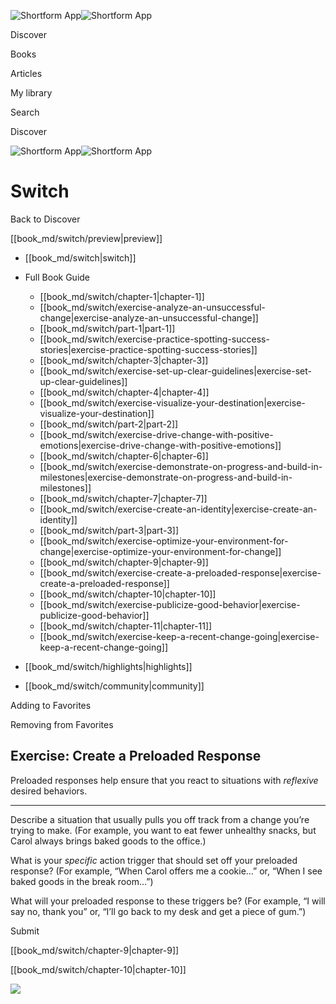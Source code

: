 ![Shortform App](/img/logo.36a2399e.svg)![Shortform App](/img/logo-dark.70c1b072.svg)

Discover

Books

Articles

My library

Search

Discover

![Shortform App](/img/logo.36a2399e.svg)![Shortform App](/img/logo-dark.70c1b072.svg)

# Switch

Back to Discover

[[book_md/switch/preview|preview]]

  * [[book_md/switch|switch]]
  * Full Book Guide

    * [[book_md/switch/chapter-1|chapter-1]]
    * [[book_md/switch/exercise-analyze-an-unsuccessful-change|exercise-analyze-an-unsuccessful-change]]
    * [[book_md/switch/part-1|part-1]]
    * [[book_md/switch/exercise-practice-spotting-success-stories|exercise-practice-spotting-success-stories]]
    * [[book_md/switch/chapter-3|chapter-3]]
    * [[book_md/switch/exercise-set-up-clear-guidelines|exercise-set-up-clear-guidelines]]
    * [[book_md/switch/chapter-4|chapter-4]]
    * [[book_md/switch/exercise-visualize-your-destination|exercise-visualize-your-destination]]
    * [[book_md/switch/part-2|part-2]]
    * [[book_md/switch/exercise-drive-change-with-positive-emotions|exercise-drive-change-with-positive-emotions]]
    * [[book_md/switch/chapter-6|chapter-6]]
    * [[book_md/switch/exercise-demonstrate-on-progress-and-build-in-milestones|exercise-demonstrate-on-progress-and-build-in-milestones]]
    * [[book_md/switch/chapter-7|chapter-7]]
    * [[book_md/switch/exercise-create-an-identity|exercise-create-an-identity]]
    * [[book_md/switch/part-3|part-3]]
    * [[book_md/switch/exercise-optimize-your-environment-for-change|exercise-optimize-your-environment-for-change]]
    * [[book_md/switch/chapter-9|chapter-9]]
    * [[book_md/switch/exercise-create-a-preloaded-response|exercise-create-a-preloaded-response]]
    * [[book_md/switch/chapter-10|chapter-10]]
    * [[book_md/switch/exercise-publicize-good-behavior|exercise-publicize-good-behavior]]
    * [[book_md/switch/chapter-11|chapter-11]]
    * [[book_md/switch/exercise-keep-a-recent-change-going|exercise-keep-a-recent-change-going]]
  * [[book_md/switch/highlights|highlights]]
  * [[book_md/switch/community|community]]



Adding to Favorites 

Removing from Favorites 

## Exercise: Create a Preloaded Response

Preloaded responses help ensure that you react to situations with _reflexive_ desired behaviors.

* * *

Describe a situation that usually pulls you off track from a change you’re trying to make. (For example, you want to eat fewer unhealthy snacks, but Carol always brings baked goods to the office.)

What is your _specific_ action trigger that should set off your preloaded response? (For example, “When Carol offers me a cookie…” or, “When I see baked goods in the break room…”)

What will your preloaded response to these triggers be? (For example, “I will say no, thank you” or, “I’ll go back to my desk and get a piece of gum.”)

Submit 

[[book_md/switch/chapter-9|chapter-9]]

[[book_md/switch/chapter-10|chapter-10]]

![](https://bat.bing.com/action/0?ti=56018282&Ver=2&mid=a45bf348-57fe-418a-8878-4c04246a7984&sid=f30c5e70639211ee87d33f0876d93783&vid=f30c9700639211eeb3a75d830392c94f&vids=0&msclkid=N&pi=0&lg=en-US&sw=800&sh=600&sc=24&nwd=1&tl=Shortform%20%7C%20Switch&p=https%3A%2F%2Fwww.shortform.com%2Fapp%2Fbook%2Fswitch%2Fexercise-create-a-preloaded-response&r=&lt=597&evt=pageLoad&sv=1&rn=733854)
